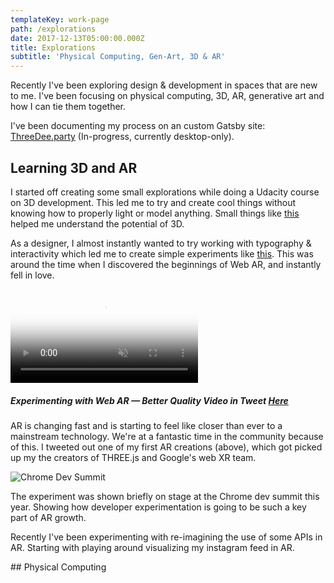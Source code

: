 ```yaml
---
templateKey: work-page
path: /explorations
date: 2017-12-13T05:00:00.000Z
title: Explorations
subtitle: 'Physical Computing, Gen-Art, 3D & AR'
---
```

Recently I've been exploring design & development in spaces that are new to me. I've been focusing on physical computing, 3D, AR, generative art and how I can tie them together.

I've been documenting my process on an custom Gatsby site: [ThreeDee.party](http://threedee.party/) (In-progress, currently desktop-only).

## Learning 3D and AR

I started off creating some small explorations while doing a Udacity course on 3D development. This led me to try and create cool things without knowing how to properly light or model anything. Small things like [this](http://threedee.party/3D-experiments/003/) helped me understand the potential of 3D.

As a designer, I almost instantly wanted to try working with typography & interactivity which led me to create simple experiments like [this](http://threedee.party/3D-experiments/010/).
This was around the time when I discovered the beginnings of Web AR, and instantly fell in love.

<div class='video-box ar_001'>
  <video autoPlay muted loop playsinline poster="img/ar_001.png">
    <source src="/img/ar-vid_001.mp4" type="video/mp4"/>
    AR Video
  </video>
</div>

##### Experimenting with Web AR — Better Quality Video in Tweet [Here](https://twitter.com/huntercaron/status/922627031166103553)

AR is changing fast and is starting to feel like closer than ever to a mainstream technology. We're at a fantastic time in the community because of this. I tweeted out one of my first AR creations (above), which got picked up my the creators of THREE.js and Google's web XR team.

![Chrome Dev Summit](/img/chromedevsummit.png)

The experiment was shown briefly on stage at the Chrome dev summit this year. Showing how developer experimentation is going to be such a key part of AR growth.

Recently I've been experimenting with re-imagining the use of some APIs in AR. Starting with playing around visualizing my instagram feed in AR.



\## Physical Computing

